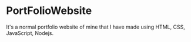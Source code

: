 # PortFolioWebsite
It's a normal portfolio website of mine that I have made using HTML, CSS, JavaScript, Nodejs.
